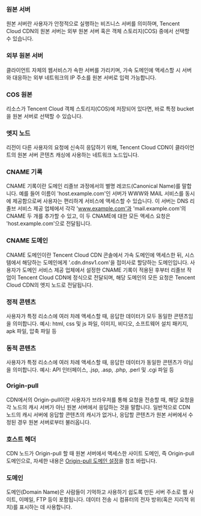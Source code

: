 ### 원본 서버
원본 서버란 사용자가 안정적으로 실행하는 비즈니스 서버를 의미하며, Tencent Cloud CDN의 원본 서버는 외부 원본 서버 혹은 객체 스토리지(COS) 중에서 선택할 수 있습니다.

### 외부 원본 서버
클라이언트 자체의 웹서비스가 속한 서버를 가리키며, 가속 도메인에 액세스할 시 서버와 대응하는 외부 네트워크의 IP 주소를 원본 서버로 입력 가능합니다.

### COS 원본
리소스가 Tencent Cloud 객체 스토리지(COS)에 저장되어 있다면, 바로 특정 bucket을 원본 서버로 선택할 수 있습니다.

### 엣지 노드
리전이 다른 사용자의 요청에 신속히 응답하기 위해, Tencent Cloud CDN이 클라이언트의 원본 서버 콘텐츠 캐싱에 사용하는 네트워크 노드입니다.

### CNAME 기록
CNAME 기록이란 도메인 리졸브 과정에서의 별명 레코드(Canonical Name)를 말합니다.
예를 들어 이름이 'host.example.com'인 서버가 WWW와 MAIL 서비스를 동시에 제공함으로써 사용자는 편리하게 서비스에 액세스할 수 있습니다. 이 서버는 DNS 리졸브 서비스 제공 업체에서 각각 'www.example.com'과 'mail.example.com'의 CNAME 두 개를 추가할 수 있고, 이 두 CNAME에 대한 모든 액세스 요청은 'host.example.com'으로 전달됩니다.

### CNAME 도메인
CNAME 도메인이란 Tencent Cloud CDN 콘솔에서 가속 도메인에 액세스한 뒤, 시스템에서 해당하는 도메인에게 '.cdn.dnsv1.com'을 접미사로 할당하는 도메인입니다. 사용자가 도메인 서비스 제공 업체에서 설정한 CNAME 기록이 적용된 후부터 리졸브 작업이 Tencent Cloud CDN에 정식으로 전달되며, 해당 도메인의 모든 요청은 Tencent Cloud CDN의 엣지 노드로 전달됩니다.

### 정적 콘텐츠
사용자가 특정 리소스에 여러 차례 액세스할 때, 응답한 데이터가 모두 동일한 콘텐츠임을 의미합니다.
예시: html, css 및 js 파일, 이미지, 비디오, 소프트웨어 설치 패키지, apk 파일, 압축 파일 등

### 동적 콘텐츠
사용자가 특정 리소스에 여러 차례 액세스할 때, 응답한 데이터가 동일한 콘텐츠가 아님을 의미합니다.
예시: API 인터페이스, .jsp, .asp, .php, .perl 및 .cgi 파일 등

### Origin-pull
CDN에서의 Origin-pull이란 사용자가 브라우저를 통해 요청을 전송할 때, 해당 요청을 각 노드의 캐시 서버가 아닌 원본 서버에서 응답하는 것을 말합니다. 일반적으로 CDN 노드의 캐시 서버에 응답할 콘텐츠의 캐시가 없거나, 응답할 콘텐츠가 원본 서버에서 수정된 경우 원본 서버로부터 불러옵니다.

### 호스트 헤더
CDN 노드가 Origin-pull 할 때 원본 서버에서 액세스한 사이트 도메인, 즉 Origin-pull 도메인으로, 자세한 내용은 [Origin-pull 도메인 설정](https://intl.cloud.tencent.com/document/product/228/6289)을 참조 바랍니다.

### 도메인
도메인(Domain Name)은 사람들이 기억하고 사용하기 쉽도록 만든 서버 주소로 웹 사이트, 이메일, FTP 등이 포함됩니다. 데이터 전송 시 컴퓨터의 전자 방위(혹은 지리적 위치)를 표시하는 데 사용합니다.
